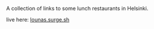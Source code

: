 A collection of links to some lunch restaurants in Helsinki.

live here: [lounas.surge.sh](lounas.surge.sh)
